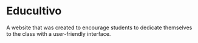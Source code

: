 # Educultivo
A website that was created to encourage students to dedicate themselves to the class with a user-friendly interface.
